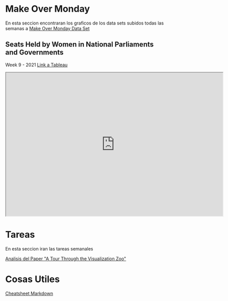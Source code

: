 # Make Over Monday
En esta seccion encontraran los graficos de los data sets subidos todas las semanas a [Make Over Monday Data Set](https://www.makeovermonday.co.uk/data/)

## Seats Held by Women in National Parliaments and Governments
Week 9 - 2021 [Link a Tableau](https://public.tableau.com/views/WomeninParlament/Dashboard1?:language=en-GB&:display_count=y&:origin=viz_share_link&:showVizHome=no)
<iframe src="https://public.tableau.com/views/WomeninParlament/Dashboard1?:language=en-GB&:display_count=y&:origin=viz_share_link&:showVizHome=no"  width = '680' height = '450'></iframe>  

# Tareas
En esta seccion iran las tareas semanales

[Analisis del Paper "A Tour Through the Visualization Zoo"](https://docs.google.com/document/d/1khE7HYmzx5g4vjvQGPjDhpfGqNWfO77kUUAh4l85BMo/edit?usp=sharing)

# Cosas Utiles
[Cheatsheet Markdown](https://github.com/adam-p/markdown-here/wiki/Markdown-Cheatsheet)

